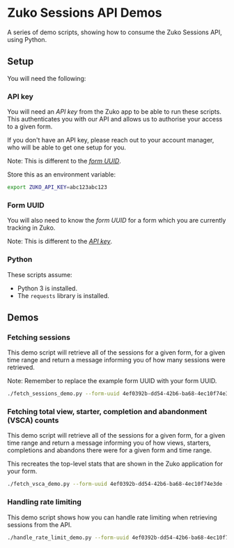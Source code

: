 # Zuko Sessions API Demos

A series of demo scripts, showing how to consume the Zuko Sessions API, using Python.

## Setup

You will need the following:

### API key

You will need an _API key_ from the Zuko app to be able to run these scripts. This authenticates you with our API and allows us to authorise your access to a given form.

If you don't have an API key, please reach out to your account manager, who will be able to get one setup for you.

Note: This is different to the [_form UUID_](#form-uuid).

Store this as an environment variable:

```bash
export ZUKO_API_KEY=abc123abc123
```

### Form UUID

You will also need to know the _form UUID_ for a form which you are currently tracking in Zuko.

Note: This is different to the [_API key_](#api-key).

### Python

These scripts assume:

* Python 3 is installed.
* The `requests` library is installed.

## Demos

### Fetching sessions

This demo script will retrieve all of the sessions for a given form, for a given time range and return a message informing you of how many sessions were retrieved.

Note: Remember to replace the example form UUID with your form UUID.

```bash
./fetch_sessions_demo.py --form-uuid 4ef0392b-dd54-42b6-ba68-4ec10f74e3de --start-time 2023-03-01T00:00:00Z --end-time 2023-04-01T00:00:00Z
```

### Fetching total view, starter, completion and abandonment (VSCA) counts

This demo script will retrieve all of the sessions for a given form, for a given time range and return a message informing you of how views, starters, completions and abandons there were for a given form and time range.

This recreates the top-level stats that are shown in the Zuko application for your form.

```bash
./fetch_vsca_demo.py --form-uuid 4ef0392b-dd54-42b6-ba68-4ec10f74e3de --start-time 2023-03-01T00:00:00Z --end-time 2023-04-01T00:00:00Z
```

### Handling rate limiting

This demo script shows how you can handle rate limiting when retrieving sessions from the API.

```bash
./handle_rate_limit_demo.py --form-uuid 4ef0392b-dd54-42b6-ba68-4ec10f74e3de --start-time 2023-03-01T00:00:00Z --end-time 2023-04-01T00:00:00Z
```
